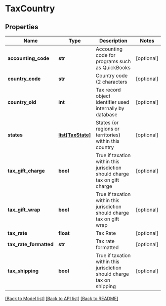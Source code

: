 # TaxCountry

## Properties
Name | Type | Description | Notes
------------ | ------------- | ------------- | -------------
**accounting_code** | **str** | Accounting code for programs such as QuickBooks | [optional] 
**country_code** | **str** | Country code (2 characters | [optional] 
**country_oid** | **int** | Tax record object identifier used internally by database | [optional] 
**states** | [**list[TaxState]**](TaxState.md) | States (or regions or territories) within this country | [optional] 
**tax_gift_charge** | **bool** | True if taxation within this jurisdiction should charge tax on gift charge | [optional] 
**tax_gift_wrap** | **bool** | True if taxation within this jurisdiction should charge tax on gift wrap | [optional] 
**tax_rate** | **float** | Tax Rate | [optional] 
**tax_rate_formatted** | **str** | Tax rate formatted | [optional] 
**tax_shipping** | **bool** | True if taxation within this jurisdiction should charge tax on shipping | [optional] 

[[Back to Model list]](../README.md#documentation-for-models) [[Back to API list]](../README.md#documentation-for-api-endpoints) [[Back to README]](../README.md)


